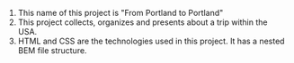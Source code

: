 1. This name of this project is "From Portland to Portland" 
2. This project collects, organizes and presents about a trip within the USA.
3. HTML and CSS are the technologies used in this project. It has a nested BEM file structure.